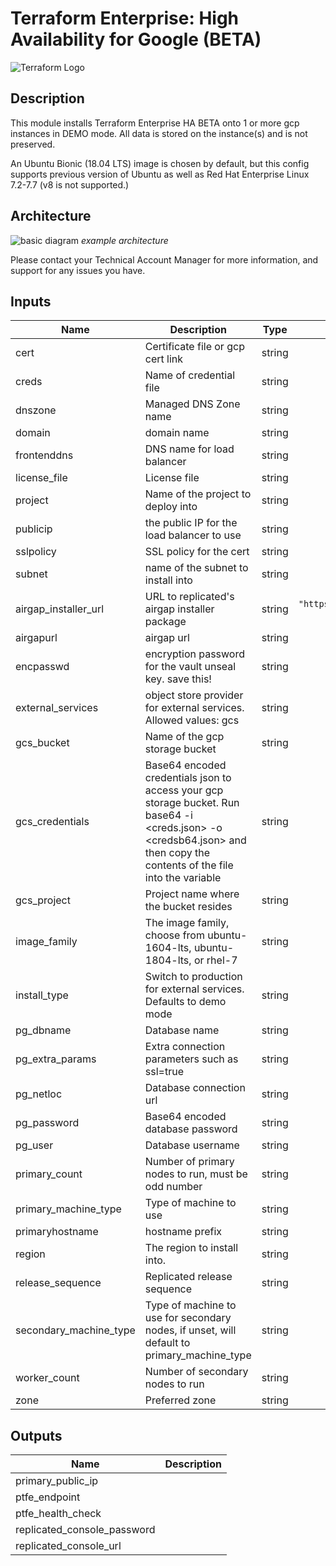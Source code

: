 # Terraform Enterprise: High Availability for Google (BETA)

![Terraform Logo](https://github.com/hashicorp/terraform-google-tfe-ha/blob/v0.0.1-beta/assets/TerraformLogo.png?raw=true)

## Description

This module installs Terraform Enterprise HA BETA onto 1 or more gcp instances in DEMO mode. All data is stored on the instance(s) and is not preserved. 

An Ubuntu Bionic (18.04 LTS) image is chosen by default, but this config supports previous version of Ubuntu as well as Red Hat Enterprise Linux 7.2-7.7 (v8 is not supported.)

## Architecture

![basic diagram](https://github.com/hashicorp/terraform-google-terraform-enterprise/blob/master/assets/gcp_diagram.jpg?raw=true)
_example architecture_

Please contact your Technical Account Manager for more information, and support for any issues you have.

## Inputs

| Name | Description | Type | Default | Required |
|------|-------------|:----:|:-----:|:-----:|
| cert | Certificate file or gcp cert link | string | n/a | yes |
| creds | Name of credential file | string | n/a | yes |
| dnszone | Managed DNS Zone name | string | n/a | yes |
| domain | domain name | string | n/a | yes |
| frontenddns | DNS name for load balancer | string | n/a | yes |
| license\_file | License file | string | n/a | yes |
| project | Name of the project to deploy into | string | n/a | yes |
| publicip | the public IP for the load balancer to use | string | n/a | yes |
| sslpolicy | SSL policy for the cert | string | n/a | yes |
| subnet | name of the subnet to install into | string | n/a | yes |
| airgap\_installer\_url | URL to replicated's airgap installer package | string | `"https://install.terraform.io/installer/replicated-v5.tar.gz"` | no |
| airgapurl | airgap url | string | `"none"` | no |
| encpasswd | encryption password for the vault unseal key. save this! | string | `""` | no |
| external\_services | object store provider for external services. Allowed values: gcs | string | `""` | no |
| gcs\_bucket | Name of the gcp storage bucket | string | `""` | no |
| gcs\_credentials | Base64 encoded credentials json to access your gcp storage bucket. Run base64 -i <creds.json> -o <credsb64.json> and then copy the contents of the file into the variable | string | `""` | no |
| gcs\_project | Project name where the bucket resides | string | `""` | no |
| image\_family | The image family, choose from ubuntu-1604-lts, ubuntu-1804-lts, or rhel-7 | string | `"ubuntu-1804-lts"` | no |
| install\_type | Switch to production for external services. Defaults to demo mode | string | `"poc"` | no |
| pg\_dbname | Database name | string | `""` | no |
| pg\_extra\_params | Extra connection parameters such as ssl=true | string | `""` | no |
| pg\_netloc | Database connection url | string | `""` | no |
| pg\_password | Base64 encoded database password | string | `""` | no |
| pg\_user | Database username | string | `""` | no |
| primary\_count | Number of primary nodes to run, must be odd number | string | `"1"` | no |
| primary\_machine\_type | Type of machine to use | string | `"n1-standard-4"` | no |
| primaryhostname | hostname prefix | string | `"ptfe-primary"` | no |
| region | The region to install into. | string | `"us-central1"` | no |
| release\_sequence | Replicated release sequence | string | `"latest"` | no |
| secondary\_machine\_type | Type of machine to use for secondary nodes, if unset, will default to primary_machine_type | string | `"n1-standard-4"` | no |
| worker\_count | Number of secondary nodes to run | string | `"0"` | no |
| zone | Preferred zone | string | `"us-central1-a"` | no |

## Outputs

| Name | Description |
|------|-------------|
| primary\_public\_ip |  |
| ptfe\_endpoint |  |
| ptfe\_health\_check |  |
| replicated\_console\_password |  |
| replicated\_console\_url |  |

